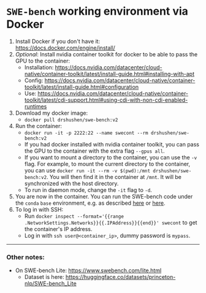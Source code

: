 # `SWE-bench` working environment via Docker

1. Install Docker if you don't have it: https://docs.docker.com/engine/install/
2. *Optional*: Install nvidia container toolkit for docker to be able to pass the GPU to the container:
    - Installation: https://docs.nvidia.com/datacenter/cloud-native/container-toolkit/latest/install-guide.html#installing-with-apt
    - Config: https://docs.nvidia.com/datacenter/cloud-native/container-toolkit/latest/install-guide.html#configuration
    - Use: https://docs.nvidia.com/datacenter/cloud-native/container-toolkit/latest/cdi-support.html#using-cdi-with-non-cdi-enabled-runtimes
3. Download my docker image:
    - `docker pull drshushen/swe-bench:v2`
4. Run the container:
    - `docker run -it -p 2222:22 --name swecont --rm drshushen/swe-bench:v2`
    - If you had docker installed with nvidia container toolkit, you can pass the GPU to the container with the extra flag `--gpus all`.
    - If you want to mount a directory to the container, you can use the `-v` flag. For example, to mount the current directory to the container, you can use `docker run -it --rm -v $(pwd):/mnt drshushen/swe-bench:v2`. You will then find it in the container at `/mnt`. It will be synchronized with the host directory.
    - To run in daemon mode, change the `-it` flag to `-d`.
5. You are now in the container. You can run the SWE-bench code under the `conda` `base` environment, e.g. as described
    [here](https://github.com/DrShushen/SWE-bench/blob/main/tutorials/evaluation.md)
    or [here](https://github.com/princeton-nlp/SWE-bench/tree/main/swebench/harness).
6. To log in with SSH:
    - Run `docker inspect --format='{{range .NetworkSettings.Networks}}{{.IPAddress}}{{end}}' swecont` to get the container's IP address.
    - Log in with `ssh user@<container_ip>`, dummy password is `mypass`. 


---
### Other notes:
- On SWE-bench Lite: https://www.swebench.com/lite.html
    - Dataset is here: https://huggingface.co/datasets/princeton-nlp/SWE-bench_Lite
